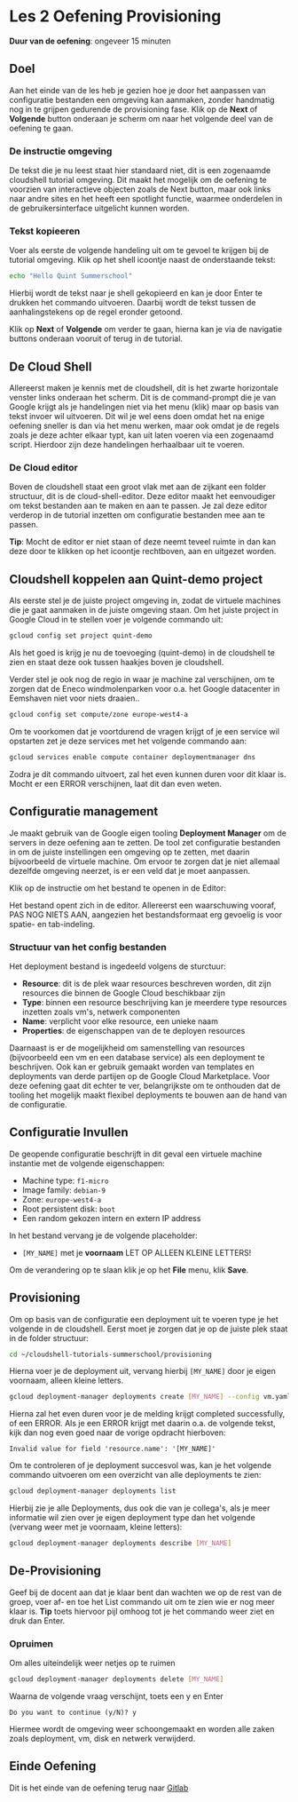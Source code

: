 # Les 2 Oefening Provisioning
<walkthrough-directive-name name="Markus Keuter">
</walkthrough-directive-name>

**Duur van de oefening**: ongeveer 15 minuten
## Doel
Aan het einde van de les heb je gezien hoe je door het aanpassen van configuratie bestanden een omgeving kan aanmaken, 
zonder handmatig nog in te grijpen gedurende de provisioning fase. Klik op de **Next** of **Volgende** button onderaan je scherm 
om naar het volgende deel van de oefening te gaan.

### De instructie omgeving
De tekst die je nu leest staat hier standaard niet, dit is een zogenaamde cloudshell tutorial omgeving. 
Dit maakt het mogelijk om de oefening te voorzien van interactieve objecten zoals de Next button, 
maar ook links naar andre sites en het heeft een spotlight functie, waarmee onderdelen in de gebruikersinterface 
uitgelicht kunnen worden.

### Tekst kopieeren
Voer als eerste de volgende handeling uit om te gevoel te krijgen bij de tutorial omgeving.
Klik op het shell icoontje <walkthrough-cloud-shell-icon></walkthrough-cloud-shell-icon> naast de onderstaande tekst:
```bash
echo "Hello Quint Summerschool"
```
Hierbij wordt de tekst naar je shell gekopieerd en kan je door Enter te drukken het commando uitvoeren. Daarbij wordt de tekst tussen
de aanhalingstekens op de regel eronder getoond.

Klik op **Next** of **Volgende** om verder te gaan, hierna kan je via de navigatie buttons onderaan vooruit of terug in de tutorial.

## De Cloud Shell
Allereerst maken je kennis met de cloudshell, dit is het zwarte horizontale venster links onderaan het scherm. 
Dit is de command-prompt die je van Google krijgt als je handelingen niet via het menu (klik) maar op basis van tekst invoer wil uitvoeren.
Dit wil je wel eens doen omdat het na enige oefening sneller is dan via het menu werken, maar ook omdat je de regels zoals je 
deze achter elkaar typt, kan uit laten voeren via een zogenaamd script. Hierdoor zijn deze handelingen herhaalbaar uit te voeren.

### De Cloud editor
Boven de cloudshell staat een groot vlak met aan de zijkant een folder structuur, dit is de cloud-shell-editor. 
Deze editor maakt het eenvoudiger om tekst bestanden aan te maken en aan te passen. 
Je zal deze editor verderop in de tutorial inzetten om configuratie bestanden mee aan te passen.

**Tip**: Mocht de editor er niet staan of deze neemt teveel ruimte in dan kan deze door 
te klikken op het icoontje <walkthrough-cloud-shell-editor-icon></walkthrough-cloud-shell-editor-icon> rechtboven, 
aan en uitgezet worden.
<walkthrough-spotlight-pointer spotlightId="devshell-web-editor-button"
                               text="Open Editor">
</walkthrough-spotlight-pointer>

## Cloudshell koppelen aan Quint-demo project 
Als eerste stel je de juiste project omgeving in, zodat de virtuele machines die je gaat aanmaken in de juiste omgeving staan. 
Om het juiste project in Google Cloud in te stellen voer je volgende commando uit:
```bash
gcloud config set project quint-demo
```
Als het goed is krijg je nu de toevoeging (quint-demo) in de cloudshell te zien en staat deze ook tussen haakjes boven je cloudshell.

Verder stel je ook nog de regio in waar je machine zal verschijnen, om te zorgen dat de Eneco windmolenparken voor 
o.a. het Google datacenter in Eemshaven niet voor niets draaien..
```bash
gcloud config set compute/zone europe-west4-a
```

Om te voorkomen dat je voortdurend de vragen krijgt of je een service wil opstarten zet je deze services met het volgende commando aan:
```bash
gcloud services enable compute container deploymentmanager dns
```
Zodra je dit commando uitvoert, zal het even kunnen duren voor dit klaar is. Mocht er een ERROR verschijnen, laat dit dan even weten.

## Configuratie management
Je maakt gebruik van de Google eigen tooling **Deployment Manager** om de servers in deze oefening aan te zetten.
De tool zet configuratie bestanden in om de juiste instellingen een omgeving op te zetten, met daarin bijvoorbeeld de virtuele machine.
Om ervoor te zorgen dat je niet allemaal dezelfde omgeving neerzet, is er een veld dat je moet aanpassen.

Klik op de instructie om het bestand te openen in de Editor:

<walkthrough-editor-open-file filePath="cloudshell-tutorials-summerschool/provisioning/vm.yaml" text="Open configuratie bestand">
</walkthrough-editor-open-file>

Het bestand opent zich in de editor. Allereerst een waarschuwing vooraf, PAS NOG NIETS AAN, 
aangezien het bestandsformaat erg gevoelig is voor spatie- en tab-indeling.

### Structuur van het config bestanden
Het deployment bestand is ingedeeld volgens de sturctuur: 
- **Resource**: dit is de plek waar resources beschreven worden, dit zijn resources die 
binnen de Google Cloud beschikbaar zijn
- **Type**: binnen een resource beschrijving kan je meerdere type resources inzetten zoals vm's, 
netwerk componenten
- **Name**: verplicht voor elke resource, een unieke naam
- **Properties**: de eigenschappen van de te deployen resources

Daarnaast is er de mogelijkheid om samenstelling van resources (bijvoorbeeld een vm en een database 
service) als een deployment te beschrijven. Ook kan er gebruik gemaakt worden van templates en deployments van 
derde partijen op de Google Cloud Marketplace. Voor deze oefening gaat dit echter te ver, belangrijkste om te 
onthouden dat de tooling het mogelijk maakt flexibel deployments te bouwen aan de hand van de configuratie.

## Configuratie Invullen
De geopende configuratie beschrijft in dit geval een virtuele machine instantie met de volgende eigenschappen:

+ Machine type: `f1-micro`
+ Image family: `debian-9`
+ Zone: `europe-west4-a`
+ Root persistent disk: `boot`
+ Een random gekozen intern en extern IP address

In het bestand vervang je de volgende placeholder:

* `[MY_NAME]` met je **voornaam** LET OP ALLEEN KLEINE LETTERS!
 
Om de verandering op te slaan klik je op het **File** menu, klik **Save**.

## Provisioning
Om op basis van de configuratie een deployment uit te voeren type je het volgende in de cloudshell.
Eerst moet je zorgen dat je op de juiste plek staat in de folder structuur:
```bash
cd ~/cloudshell-tutorials-summerschool/provisioning
```
Hierna voer je de deployment uit, vervang hierbij `[MY_NAME]` door je eigen voornaam, alleen kleine letters.

```bash
gcloud deployment-manager deployments create [MY_NAME] --config vm.yaml
```
Hierna zal het even duren voor je de melding krijgt completed successfully, of een ERROR. Als je een ERROR krijgt met daarin o.a. de volgende tekst, kijk dan nog even goed naar de vorige opdracht hierboven:
```
Invalid value for field 'resource.name': '[MY_NAME]'
```

Om te controleren of je deployment succesvol was, kan je het volgende commando uitvoeren om een overzicht van alle deployments te zien:
```bash
gcloud deployment-manager deployments list
```
Hierbij zie je alle Deployments, dus ook die van je collega's, als je meer informatie wil zien over je eigen deployment 
type dan het volgende (vervang weer met je voornaam, kleine letters):
```bash
gcloud deployment-manager deployments describe [MY_NAME]
```

## De-Provisioning
Geef bij de docent aan dat je klaar bent dan wachten we op de rest van de groep, voer af- en toe het List commando uit om te zien wie er nog meer 
klaar is. **Tip** toets hiervoor pijl omhoog tot je het commando weer ziet en druk dan Enter.

### Opruimen
Om alles uiteindelijk weer netjes op te ruimen 
```bash
gcloud deployment-manager deployments delete [MY_NAME]
```
Waarna de volgende vraag verschijnt, toets een y en Enter

```
Do you want to continue (y/N)? y
```
Hiermee wordt de omgeving weer schoongemaakt en worden alle zaken zoals deployment, vm, disk en netwerk verwijderd.

## Einde Oefening
<walkthrough-conclusion-trophy></walkthrough-conclusion-trophy>

Dit is het einde van de oefening terug naar 
[Gitlab](https://gitlab.com/quintgroup/gemeenschappelijk-werken-met-git-en-gitlab/tree/master/Les%203)
